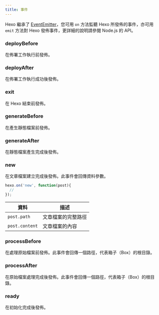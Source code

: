 ```yaml
---
title: 事件
---
```

Hexo 繼承了 [EventEmitter]，您可用 `on` 方法監聽 Hexo 所發佈的事件，亦可用 `emit` 方法對 Hexo 發佈事件，更詳細的說明請參閱 Node.js 的 API。

### deployBefore

在佈署工作執行前發佈。

### deployAfter

在佈署工作執行成功後發佈。

### exit

在 Hexo 結束前發佈。

### generateBefore

在產生靜態檔案前發佈。

### generateAfter

在靜態檔案產生完成後發佈。

### new

在文章檔案建立完成後發佈。此事件會回傳資料參數。

``` js
hexo.on('new', function(post){
  // 
});
```

資料 | 描述
--- | ---
`post.path` | 文章檔案的完整路徑
`post.content` | 文章檔案的內容

### processBefore

在處理原始檔案前發佈。此事件會回傳一個路徑，代表箱子（Box）的根目錄。

### processAfter

在原始檔案處理完成後發佈。此事件會回傳一個路徑，代表箱子（Box）的根目錄。

### ready

在初始化完成後發佈。

[EventEmitter]: http://nodejs.org/api/events.html